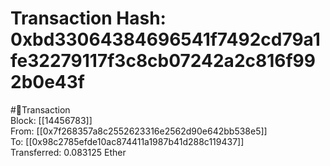 
Transaction Hash: 0xbd33064384696541f7492cd79a1fe32279117f3c8cb07242a2c816f992b0e43f
====================================================================================
  
#💸Transaction  
Block: [[14456783]]  
From: [[0x7f268357a8c2552623316e2562d90e642bb538e5]]  
To: [[0x98c2785efde10ac874411a1987b41d288c119437]]  
Transferred: 0.083125 Ether